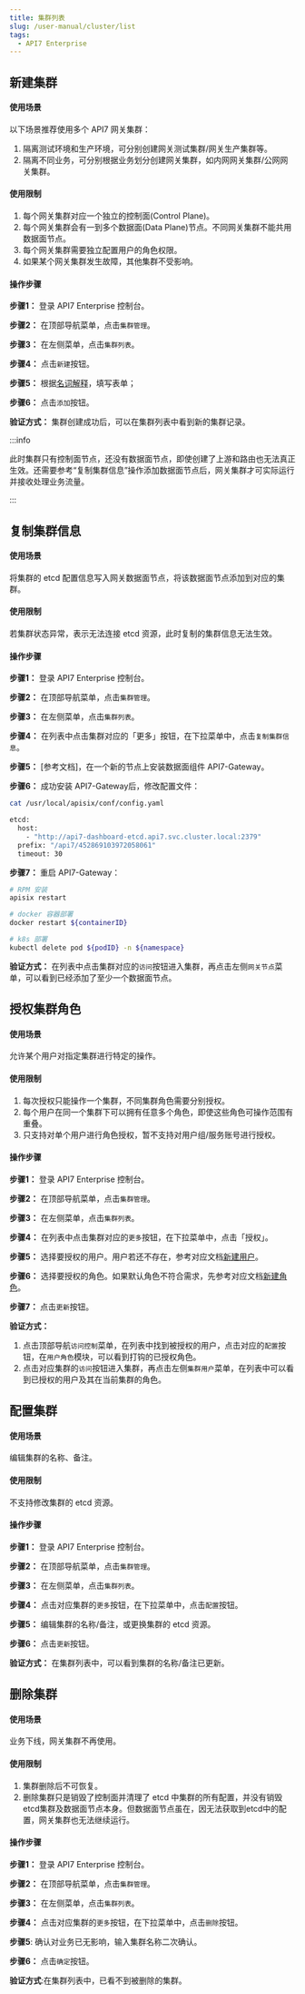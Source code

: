 ```yaml
---
title: 集群列表
slug: /user-manual/cluster/list
tags:
  - API7 Enterprise
---
```


## 新建集群
#### 使用场景

以下场景推荐使用多个 API7 网关集群：
1. 隔离测试环境和生产环境，可分别创建网关测试集群/网关生产集群等。
2. 隔离不同业务，可分别根据业务划分创建网关集群，如内网网关集群/公网网关集群。

#### 使用限制

1. 每个网关集群对应一个独立的控制面(Control Plane)。
2. 每个网关集群会有一到多个数据面(Data Plane)节点。不同网关集群不能共用数据面节点。
3. 每个网关集群需要独立配置用户的角色权限。
4. 如果某个网关集群发生故障，其他集群不受影响。

#### 操作步骤

**步骤1：** 登录 API7 Enterprise 控制台。

**步骤2：** 在顶部导航菜单，点击`集群管理`。

**步骤3：** 在左侧菜单，点击`集群列表`。

**步骤4：** 点击`新建`按钮。

**步骤5：** 根据[名词解释](https://docs.apiseven.com/enterprise/background-information/glossary#%E9%9B%86%E7%BE%A4)，填写表单；

**步骤6：** 点击`添加`按钮。

**验证方式：** 集群创建成功后，可以在集群列表中看到新的集群记录。

:::info

此时集群只有控制面节点，还没有数据面节点，即使创建了上游和路由也无法真正生效。还需要参考“复制集群信息”操作添加数据面节点后，网关集群才可实际运行并接收处理业务流量。

:::

## 复制集群信息
#### 使用场景

将集群的 etcd 配置信息写入网关数据面节点，将该数据面节点添加到对应的集群。

#### 使用限制

若集群状态异常，表示无法连接 etcd 资源，此时复制的集群信息无法生效。

#### 操作步骤

**步骤1：** 登录 API7 Enterprise 控制台。

**步骤2：** 在顶部导航菜单，点击`集群管理`。

**步骤3：** 在左侧菜单，点击`集群列表`。

**步骤4：** 在列表中点击集群对应的「更多」按钮，在下拉菜单中，点击`复制集群信息`。

**步骤5：** [参考文档]，在一个新的节点上安装数据面组件 API7-Gateway。

**步骤6：** 成功安装 API7-Gateway后，修改配置文件：

```sh
cat /usr/local/apisix/conf/config.yaml

etcd:
  host:
    - "http://api7-dashboard-etcd.api7.svc.cluster.local:2379"
  prefix: "/api7/452869103972058061"
  timeout: 30

```

**步骤7：** 重启 API7-Gateway：

```sh
# RPM 安装
apisix restart

# docker 容器部署
docker restart ${containerID}

# k8s 部署
kubectl delete pod ${podID} -n ${namespace}

```

**验证方式：** 在列表中点击集群对应的`访问`按钮进入集群，再点击左侧`网关节点`菜单，可以看到已经添加了至少一个数据面节点。

## 授权集群角色
#### 使用场景

允许某个用户对指定集群进行特定的操作。

#### 使用限制

1. 每次授权只能操作一个集群，不同集群角色需要分别授权。
2. 每个用户在同一个集群下可以拥有任意多个角色，即使这些角色可操作范围有重叠。
3. 只支持对单个用户进行角色授权，暂不支持对用户组/服务账号进行授权。

#### 操作步骤

**步骤1：** 登录 API7 Enterprise 控制台。

**步骤2：** 在顶部导航菜单，点击`集群管理`。

**步骤3：** 在左侧菜单，点击`集群列表`。

**步骤4：** 在列表中点击集群对应的`更多`按钮，在下拉菜单中，点击「授权」。

**步骤5：** 选择要授权的用户。用户若还不存在，参考对应文档[新建用户](https://docs.apiseven.com/enterprise/user-manual/access-control/user#新建用户)。

**步骤6：** 选择要授权的角色。如果默认角色不符合需求，先参考对应文档[新建角色](https://docs.apiseven.com/enterprise/user-manual/access-control/role#新建系统用户)。

**步骤7：** 点击`更新`按钮。

**验证方式：** 
1. 点击顶部导航`访问控制`菜单，在列表中找到被授权的用户，点击对应的`配置`按钮，在`用户角色`模块，可以看到打钩的已授权角色。
2. 点击对应集群的`访问`按钮进入集群，再点击左侧`集群用户`菜单，在列表中可以看到已授权的用户及其在当前集群的角色。

## 配置集群
#### 使用场景

编辑集群的名称、备注。

#### 使用限制

不支持修改集群的 etcd 资源。

#### 操作步骤

**步骤1：** 登录 API7 Enterprise 控制台。

**步骤2：** 在顶部导航菜单，点击`集群管理`。

**步骤3：** 在左侧菜单，点击`集群列表`。

**步骤4：** 点击对应集群的`更多`按钮，在下拉菜单中，点击`配置`按钮。

**步骤5：** 编辑集群的名称/备注，或更换集群的 etcd 资源。

**步骤6：** 点击`更新`按钮。

**验证方式：** 在集群列表中，可以看到集群的名称/备注已更新。

## 删除集群
#### 使用场景

业务下线，网关集群不再使用。

#### 使用限制

1. 集群删除后不可恢复。
2. 删除集群只是销毁了控制面并清理了 etcd 中集群的所有配置，并没有销毁etcd集群及数据面节点本身。但数据面节点虽在，因无法获取到etcd中的配置，网关集群也无法继续运行。

#### 操作步骤

**步骤1：** 登录 API7 Enterprise 控制台。

**步骤2：** 在顶部导航菜单，点击`集群管理`。

**步骤3：** 在左侧菜单，点击`集群列表`。

**步骤4：** 点击对应集群的`更多`按钮，在下拉菜单中，点击`删除`按钮。

**步骤5**: 确认对业务已无影响，输入集群名称二次确认。

**步骤6：** 点击`确定`按钮。

**验证方式**:在集群列表中，已看不到被删除的集群。

